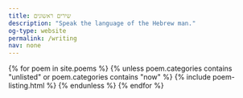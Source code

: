 ```yaml
---
title: שירים ראשונים
description: "Speak the language of the Hebrew man."
og-type: website
permalink: /writing
nav: none
---
```


{% for poem in site.poems %}
{% unless poem.categories contains "unlisted" or poem.categories contains "now" %}
{% include poem-listing.html %}
{% endunless %}
{% endfor %}

 
